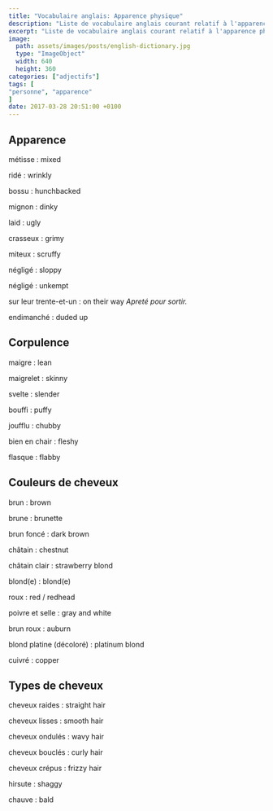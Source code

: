 ```yaml
---
title: "Vocabulaire anglais: Apparence physique"
description: "Liste de vocabulaire anglais courant relatif à l'apparence physique d'une personne."
excerpt: "Liste de vocabulaire anglais courant relatif à l'apparence physique d'une personne."
image:
  path: assets/images/posts/english-dictionary.jpg
  type: "ImageObject"
  width: 640
  height: 360
categories: ["adjectifs"]
tags: [
"personne", "apparence"
]
date: 2017-03-28 20:51:00 +0100
---
```


## Apparence

métisse
: mixed

ridé
: wrinkly

bossu
: hunchbacked

mignon
: dinky

laid
: ugly

crasseux
: grimy

miteux
: scruffy

négligé
: sloppy

négligé
: unkempt

sur leur trente-et-un
: on their way
*Apreté pour sortir.*

endimanché
: duded up


## Corpulence

maigre
: lean

maigrelet
: skinny

svelte
: slender

bouffi
: puffy

joufflu
: chubby

bien en chair
: fleshy

flasque
: flabby


## Couleurs de cheveux

brun
: brown

brune
: brunette

brun foncé
: dark brown

châtain
: chestnut

châtain clair
: strawberry blond

blond(e)
: blond(e)

roux
: red / redhead

poivre et selle
: gray and white

brun roux
: auburn

blond platine (décoloré)
: platinum blond

cuivré
: copper


## Types de cheveux

cheveux raides
: straight hair

cheveux lisses
: smooth hair

cheveux ondulés
: wavy hair

cheveux bouclés
: curly hair

cheveux crépus
: frizzy hair

hirsute
: shaggy

chauve
: bald
